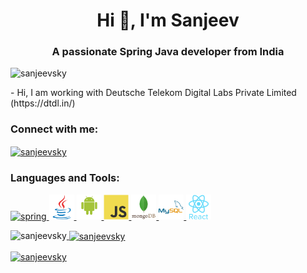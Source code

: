 <h1 align="center">Hi 👋, I'm Sanjeev</h1>
<h3 align="center">A passionate Spring Java developer from India</h3>

<p align="left"> <img src="https://komarev.com/ghpvc/?username=sanjeevsky&label=Profile%20views&color=0e75b6&style=flat" alt="sanjeevsky" /> </p>
- Hi, I am working with Deutsche Telekom Digital Labs Private Limited (https://dtdl.in/)
<h3 align="left">Connect with me:</h3>
<p align="left">
<a href="https://linkedin.com/in/sanjeevsky" target="blank"><img align="center" src="https://raw.githubusercontent.com/rahuldkjain/github-profile-readme-generator/master/src/images/icons/Social/linked-in-alt.svg" alt="sanjeevsky" height="30" width="40" /></a>
</p>

<h3 align="left">Languages and Tools:</h3>
<p align="left"> </a> <a href="https://spring.io/" target="_blank" rel="noreferrer"> <img src="https://www.vectorlogo.zone/logos/springio/springio-icon.svg" alt="spring" width="40" height="40"/> </a> </a> <a href="https://www.java.com" target="_blank" rel="noreferrer"> <img src="https://raw.githubusercontent.com/devicons/devicon/master/icons/java/java-original.svg" alt="java" width="40" height="40"/> <a href="https://developer.android.com" target="_blank" rel="noreferrer"> <img src="https://raw.githubusercontent.com/devicons/devicon/master/icons/android/android-original-wordmark.svg" alt="android" width="40" height="40"/>  </a> <a href="https://developer.mozilla.org/en-US/docs/Web/JavaScript" target="_blank" rel="noreferrer"> <img src="https://raw.githubusercontent.com/devicons/devicon/master/icons/javascript/javascript-original.svg" alt="javascript" width="40" height="40"/> </a> <a href="https://www.mongodb.com/" target="_blank" rel="noreferrer"> <img src="https://raw.githubusercontent.com/devicons/devicon/master/icons/mongodb/mongodb-original-wordmark.svg" alt="mongodb" width="40" height="40"/> </a> <a href="https://www.mysql.com/" target="_blank" rel="noreferrer"> <img src="https://raw.githubusercontent.com/devicons/devicon/master/icons/mysql/mysql-original-wordmark.svg" alt="mysql" width="40" height="40"/> </a> <a href="https://reactjs.org/" target="_blank" rel="noreferrer"> <img src="https://raw.githubusercontent.com/devicons/devicon/master/icons/react/react-original-wordmark.svg" alt="react" width="40" height="40"/>  </p>

<p><img align="left" src="https://github-readme-stats.vercel.app/api/top-langs?username=sanjeevsky&show_icons=true&locale=en&layout=compact" alt="sanjeevsky" /></p>

<p>&nbsp;<img align="center" src="https://github-readme-stats.vercel.app/api?username=sanjeevsky&show_icons=true&locale=en" alt="sanjeevsky" /></p>

<p><img align="center" src="https://github-readme-streak-stats.herokuapp.com/?user=sanjeevsky&" alt="sanjeevsky" /></p>
